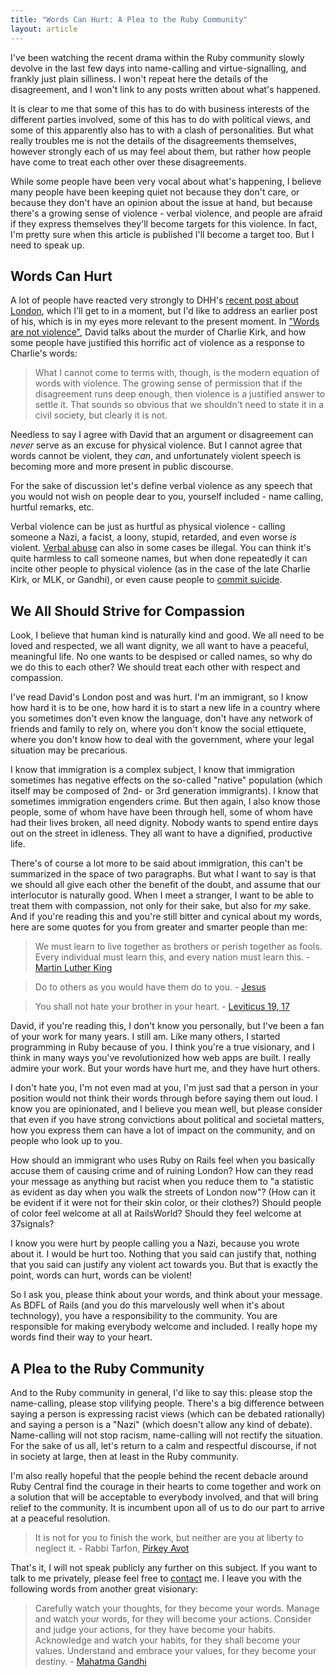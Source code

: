 ```yaml
---
title: "Words Can Hurt: A Plea to the Ruby Community"
layout: article
---
```


I've been watching the recent drama within the Ruby community slowly devolve in
the last few days into name-calling and virtue-signalling, and frankly just
plain silliness. I won't repeat here the details of the disagreement, and I
won't link to any posts written about what's happened.

It is clear to me that some of this has to do with business interests of the
different parties involved, some of this has to do with political views, and
some of this apparently also has to with a clash of personalities. But what
really troubles me is not the details of the disagreements themselves, however
strongly each of us may feel about them, but rather how people have come to
treat each other over these disagreements.

While some people have been very vocal about what's happening, I believe many
people have been keeping quiet not because they don't care, or because they
don't have an opinion about the issue at hand, but because there's a growing
sense of violence - verbal violence, and people are afraid if they express
themselves they'll become targets for this violence. In fact, I'm pretty sure
when this article is published I'll become a target too. But I need to speak up.

## Words Can Hurt

A lot of people have reacted very strongly to DHH's [recent post about
London](https://world.hey.com/dhh/as-i-remember-london-e7d38e64), which I'll get
to in a moment, but I'd like to address an earlier post of his, which is in
my eyes more relevant to the present moment. In ["Words are not
violence"](https://world.hey.com/dhh/words-are-not-violence-c751f14f), David
talks about the murder of Charlie Kirk, and how some people have justified this
horrific act of violence as a response to Charlie's words:

> What I cannot come to terms with, though, is the modern equation of words with
> violence. The growing sense of permission that if the disagreement runs deep
> enough, then violence is a justified answer to settle it. That sounds so
> obvious that we shouldn't need to state it in a civil society, but clearly it
> is not.

Needless to say I agree with David that an argument or disagreement can *never*
serve as an excuse for physical violence. But I cannot agree that words cannot
be violent, they *can*, and unfortunately violent speech is becoming more and
more present in public discourse.

For the sake of discussion let's define verbal violence as any speech that you
would not wish on people dear to you, yourself included - name calling, hurtful
remarks, etc.

Verbal violence can be just as hurtful as physical violence - calling someone a
Nazi, a facist, a loony, stupid, retarded, and even worse *is* violent. [Verbal
abuse](https://en.wikipedia.org/wiki/Verbal_abuse) can also in some cases be
illegal. You can think it's quite harmless to call someone names, but when done
repeatedly it can incite other people to physical violence (as in the case of
the late Charlie Kirk, or MLK, or Gandhi), or even cause people to [commit
suicide](https://en.wikipedia.org/wiki/Bullying#Effects).

## We All Should Strive for Compassion

Look, I believe that human kind is naturally kind and good. We all need to be
loved and respected, we all want dignity, we all want to have a peaceful,
meaningful life. No one wants to be despised or called names, so why do we do
this to each other? We should treat each other with respect and compassion.

I've read David's London post and was hurt. I'm an immigrant, so I know how hard
it is to be one, how hard it is to start a new life in a country where you
sometimes don't even know the language, don't have any network of friends and
family to rely on, where you don't know the social ettiquete, where you don't
know how to deal with the government, where your legal situation may be
precarious.

I know that immigration is a complex subject, I know that immigration sometimes
has negative effects on the so-called "native" population (which itself may be
composed of 2nd- or 3rd generation immigrants). I know that sometimes
immigration engenders crime. But then again, I also know those people, some of
whom have have been through hell, some of whom have had their lives broken, all
need dignity. Nobody wants to spend entire days out on the street in idleness.
They all want to have a dignified, productive life.

There's of course a lot more to be said about immigration, this can't be
summarized in the space of two paragraphs. But what I want to say is that we
should all give each other the benefit of the doubt, and assume that our
interlocutor is naturally good. When I meet a stranger, I want to be able to
treat them with compassion, not only for their sake, but also for *my* sake.
And if you're reading this and you're still bitter and cynical about my words,
here are some quotes for you from greater and smarter people than me:

> We must learn to live together as brothers or perish together as fools. Every
> individual must learn this, and every nation must learn this. - [Martin Luther
> King](https://www.rev.com/transcripts/the-american-dream-july-4th-speech-transcript-martin-luther-king-jr)

> Do to others as you would have them do to you. -
> [Jesus](https://www.biblestudytools.com/luke/6.html)

> You shall not hate your brother in your heart. - [Leviticus 19,
> 17](https://biblehub.com/nkjv/leviticus/19.htm)

David, if you're reading this, I don't know you personally, but I've been a fan
of your work for many years. I still am. Like many others, I started programming
in Ruby because of you. I think you're a true visionary, and I think in many
ways you've revolutionized how web apps are built. I really admire your work.
But your words have hurt me, and they have hurt others.

I don't hate you, I'm not even mad at you, I'm just sad that a person in your
position would not think their words through before saying them out loud. I know
you are opinionated, and I believe you mean well, but please consider that even
if you have strong convictions about political and societal matters, how you
express them can have a lot of impact on the community, and on people who look
up to you.

How should an immigrant who uses Ruby on Rails feel when you basically accuse
them of causing crime and of ruining London? How can they read your message as
anything but racist when you reduce them to "a statistic as evident as day when
you walk the streets of London now"? (How can it be evident if it were not for
their skin color, or their clothes?) Should people of color feel welcome at all at
RailsWorld? Should they feel welcome at 37signals?

I know you were hurt by people calling you a Nazi, because you wrote about it. I
would be hurt too. Nothing that you said can justify that, nothing that you said
can justify any violent act towards you. But that is exactly the point, words
can hurt, words can be violent!

So I ask you, please think about your words, and think about your message. As
BDFL of Rails (and you do this marvelously well when it's about technology), you
have a responsibility to the community. You are responsible for making everybody
welcome and included. I really hope my words find their way to your heart.

## A Plea to the Ruby Community

And to the Ruby community in general, I'd like to say this: please stop the
name-calling, please stop vilifying people. There's a big difference between
saying a person is expressing racist views (which can be debated rationally) and
saying a person is a "Nazi" (which doesn't allow any kind of debate).
Name-calling will not stop racism, name-calling will not rectify the situation.
For the sake of us all, let's return to a calm and respectful discourse, if not
in society at large, then at least in the Ruby community.

I'm also really hopeful that the people behind the recent debacle around Ruby
Central find the courage in their hearts to come together and work on a solution
that will be acceptable to everybody involved, and that will bring relief to the
community. It is incumbent upon all of us to do our part to arrive at a peaceful
resolution.

> It is not for you to finish the work, but neither are you at liberty to
> neglect it. - Rabbi Tarfon, [Pirkey
> Avot](https://en.wikipedia.org/wiki/Pirkei_Avot)

That's it, I will not speak publicly any further on this subject. If you want to
talk to me privately, please feel free to [contact](/about) me. I leave you with
the following words from another great visionary:

> Carefully watch your thoughts, for they become your words. Manage and watch
> your words, for they will become your actions. Consider and judge your
> actions, for they have become your habits. Acknowledge and watch your habits,
> for they shall become your values. Understand and embrace your values, for
> they become your destiny. - [Mahatma
> Gandhi](https://en.wikipedia.org/wiki/Mahatma_Gandhi)
